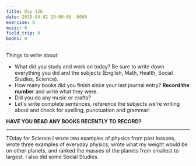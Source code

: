 ```yaml
---
title: Day 126
date: 2018-04-02 19:00:00 -0000
exercise: 0
music: 0
field_trip: 0
books: 0
---
```

Things to write about:

* What did you study and work on today? Be sure to write down everything you did and the subjects (English, Math, Health, Social Studies, Science).
* How many books did you finish since your last journal entry? **Record the number** and write what they were.
* Did you do any music or crafts?
* Let's write complete sentences, reference the subjects we're writing about and check for spelling, punctuation and grammar!

**HAVE YOU READ ANY BOOKS RECENTLY TO RECORD?**

***

TOday for Science I wrote two examples of physics from past lessons, wrote three examples of everyday physics, wrote what my weight would be on other planets, and ranked the masses of the planets from smallest to largest. I also did some Social Studies.

